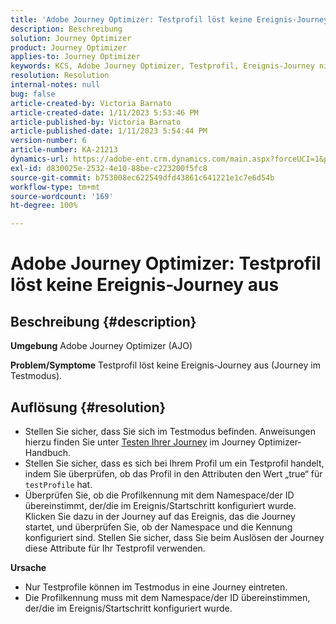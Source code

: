 ```yaml
---
title: 'Adobe Journey Optimizer: Testprofil löst keine Ereignis-Journey aus'
description: Beschreibung
solution: Journey Optimizer
product: Journey Optimizer
applies-to: Journey Optimizer
keywords: KCS, Adobe Journey Optimizer, Testprofil, Ereignis-Journey nicht auslösen, AJO
resolution: Resolution
internal-notes: null
bug: false
article-created-by: Victoria Barnato
article-created-date: 1/11/2023 5:53:46 PM
article-published-by: Victoria Barnato
article-published-date: 1/11/2023 5:54:44 PM
version-number: 6
article-number: KA-21213
dynamics-url: https://adobe-ent.crm.dynamics.com/main.aspx?forceUCI=1&pagetype=entityrecord&etn=knowledgearticle&id=b09b7ee4-d891-ed11-aad1-6045bd006d92
exl-id: d830025e-2532-4e10-88be-c223200f5fc8
source-git-commit: b753008ec622549dfd43861c641221e1c7e6d54b
workflow-type: tm+mt
source-wordcount: '169'
ht-degree: 100%

---
```


# Adobe Journey Optimizer: Testprofil löst keine Ereignis-Journey aus

## Beschreibung {#description}

<b>Umgebung</b>
Adobe Journey Optimizer (AJO)


<b>Problem/Symptome</b>
Testprofil löst keine Ereignis-Journey aus (Journey im Testmodus).


## Auflösung {#resolution}


- Stellen Sie sicher, dass Sie sich im Testmodus befinden. Anweisungen hierzu finden Sie unter [Testen Ihrer Journey](https://experienceleague.adobe.com/docs/journey-optimizer/using/orchestrate-journeys/create-journey/testing-the-journey.html?lang=de) im Journey Optimizer-Handbuch.
- Stellen Sie sicher, dass es sich bei Ihrem Profil um ein Testprofil handelt, indem Sie überprüfen, ob das Profil in den Attributen den Wert „true“ für `testProfile` hat.
- Überprüfen Sie, ob die Profilkennung mit dem Namespace/der ID übereinstimmt, der/die im Ereignis/Startschritt konfiguriert wurde. Klicken Sie dazu in der Journey auf das Ereignis, das die Journey startet, und überprüfen Sie, ob der Namespace und die Kennung konfiguriert sind. Stellen Sie sicher, dass Sie beim Auslösen der Journey diese Attribute für Ihr Testprofil verwenden.

<b>Ursache</b>
- Nur Testprofile können im Testmodus in eine Journey eintreten.
- Die Profilkennung muss mit dem Namespace/der ID übereinstimmen, der/die im Ereignis/Startschritt konfiguriert wurde.
